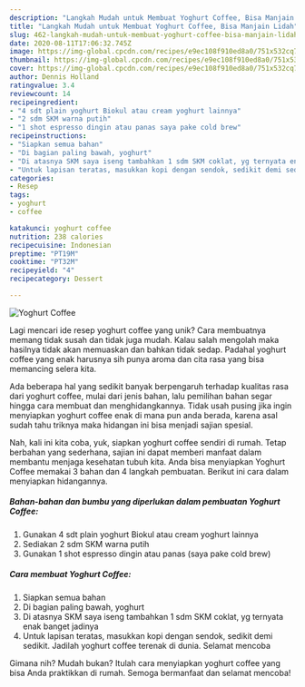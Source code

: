 ```yaml
---
description: "Langkah Mudah untuk Membuat Yoghurt Coffee, Bisa Manjain Lidah"
title: "Langkah Mudah untuk Membuat Yoghurt Coffee, Bisa Manjain Lidah"
slug: 462-langkah-mudah-untuk-membuat-yoghurt-coffee-bisa-manjain-lidah
date: 2020-08-11T17:06:32.745Z
image: https://img-global.cpcdn.com/recipes/e9ec108f910ed8a0/751x532cq70/yoghurt-coffee-foto-resep-utama.jpg
thumbnail: https://img-global.cpcdn.com/recipes/e9ec108f910ed8a0/751x532cq70/yoghurt-coffee-foto-resep-utama.jpg
cover: https://img-global.cpcdn.com/recipes/e9ec108f910ed8a0/751x532cq70/yoghurt-coffee-foto-resep-utama.jpg
author: Dennis Holland
ratingvalue: 3.4
reviewcount: 14
recipeingredient:
- "4 sdt plain yoghurt Biokul atau cream yoghurt lainnya"
- "2 sdm SKM warna putih"
- "1 shot espresso dingin atau panas saya pake cold brew"
recipeinstructions:
- "Siapkan semua bahan"
- "Di bagian paling bawah, yoghurt"
- "Di atasnya SKM saya iseng tambahkan 1 sdm SKM coklat, yg ternyata enak banget jadinya"
- "Untuk lapisan teratas, masukkan kopi dengan sendok, sedikit demi sedikit. Jadilah yoghurt coffee terenak di dunia. Selamat mencoba"
categories:
- Resep
tags:
- yoghurt
- coffee

katakunci: yoghurt coffee 
nutrition: 238 calories
recipecuisine: Indonesian
preptime: "PT19M"
cooktime: "PT32M"
recipeyield: "4"
recipecategory: Dessert

---
```



![Yoghurt Coffee](https://img-global.cpcdn.com/recipes/e9ec108f910ed8a0/751x532cq70/yoghurt-coffee-foto-resep-utama.jpg)

Lagi mencari ide resep yoghurt coffee yang unik? Cara membuatnya memang tidak susah dan tidak juga mudah. Kalau salah mengolah maka hasilnya tidak akan memuaskan dan bahkan tidak sedap. Padahal yoghurt coffee yang enak harusnya sih punya aroma dan cita rasa yang bisa memancing selera kita.



Ada beberapa hal yang sedikit banyak berpengaruh terhadap kualitas rasa dari yoghurt coffee, mulai dari jenis bahan, lalu pemilihan bahan segar hingga cara membuat dan menghidangkannya. Tidak usah pusing jika ingin menyiapkan yoghurt coffee enak di mana pun anda berada, karena asal sudah tahu triknya maka hidangan ini bisa menjadi sajian spesial.


Nah, kali ini kita coba, yuk, siapkan yoghurt coffee sendiri di rumah. Tetap berbahan yang sederhana, sajian ini dapat memberi manfaat dalam membantu menjaga kesehatan tubuh kita. Anda bisa menyiapkan Yoghurt Coffee memakai 3 bahan dan 4 langkah pembuatan. Berikut ini cara dalam menyiapkan hidangannya.

<!--inarticleads1-->

##### Bahan-bahan dan bumbu yang diperlukan dalam pembuatan Yoghurt Coffee:

1. Gunakan 4 sdt plain yoghurt Biokul atau cream yoghurt lainnya
1. Sediakan 2 sdm SKM warna putih
1. Gunakan 1 shot espresso dingin atau panas (saya pake cold brew)




<!--inarticleads2-->

##### Cara membuat Yoghurt Coffee:

1. Siapkan semua bahan
1. Di bagian paling bawah, yoghurt
1. Di atasnya SKM saya iseng tambahkan 1 sdm SKM coklat, yg ternyata enak banget jadinya
1. Untuk lapisan teratas, masukkan kopi dengan sendok, sedikit demi sedikit. Jadilah yoghurt coffee terenak di dunia. Selamat mencoba




Gimana nih? Mudah bukan? Itulah cara menyiapkan yoghurt coffee yang bisa Anda praktikkan di rumah. Semoga bermanfaat dan selamat mencoba!

